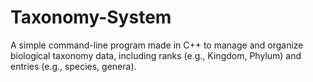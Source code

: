 # Taxonomy-System

A simple command-line program made in C++ to manage and organize biological taxonomy data, including ranks (e.g., Kingdom, Phylum) and entries (e.g., species, genera).
